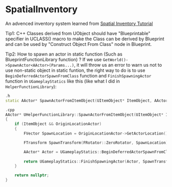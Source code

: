 # SpatialInventory
An advenced inventory system learned from [Spatial Inventory Tutorial](https://youtube.com/playlist?list=PLFic00P0BufTLu4CB_S_4c0LCEV0fv9Ye)

Tip1: C++ Classes derived from UObject should have "Blueprintable" specifier in UCLASS() macro to make the Class can be derived by Blueprint and can be used by "Construct Object From Class" node in Blueprint.

Tip2: How to spawn an actor in static function (Such as BlueprintFunctionLibrary function) ?
If we use `GetWorld()->SpawnActor<AActor>(Params...)`, it will throw us an error to warn us not to use non-static object in static funtion, the right way to do is to use `BeginDeferredActorSpawnFromClass` function and `FinishSpawningActor` function in `UGameplayStatics` like this (like what I did in `HelperFunctionLibrary`):
```cpp
.h
static AActor* SpawnActorFromItemObject(UItemObject* ItemObject, AActor* OriginLocationActor);

.cpp
AActor* UHelperFunctionLibrary::SpawnActorFromItemObject(UItemObject* ItemObject, AActor* OriginLocationActor)
{
	if (ItemObject && OriginLocationActor)
	{
		FVector SpawnLocation = OriginLocationActor->GetActorLocation() + OriginLocationActor->GetActorForwardVector() * 150;

		FTransform SpawnTransform(FRotator::ZeroRotator, SpawnLocation);

		AActor* Actor = UGameplayStatics::BeginDeferredActorSpawnFromClass(OriginLocationActor->GetWorld(), ItemObject->ItemClass, SpawnTransform, ESpawnActorCollisionHandlingMethod::AdjustIfPossibleButAlwaysSpawn);
		
		return UGameplayStatics::FinishSpawningActor(Actor, SpawnTransform);
	}

	return nullptr;
}
```
